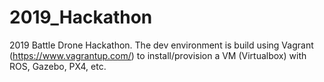 # 2019_Hackathon
2019 Battle Drone Hackathon.  The dev environment is build using Vagrant (https://www.vagrantup.com/) to install/provision a VM (Virtualbox) with ROS, Gazebo, PX4, etc.
